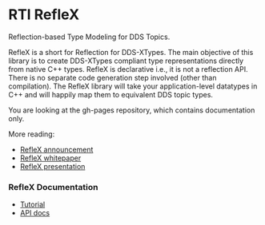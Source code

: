 RTI RefleX
====================

Reflection-based Type Modeling for DDS Topics.

RefleX is a short for Reflection for DDS-XTypes. The main objective of 
this library is to create DDS-XTypes compliant type representations 
directly from native C++ types. RefleX is declarative i.e., it is not 
a reflection API. There is no separate code generation step involved 
(other than compilation). The RefleX library will take your 
application-level datatypes in C++ and will happily map them 
to equivalent DDS topic types.

You are looking at the gh-pages repository, which contains 
documentation only.

More reading:
- [RefleX announcement](http://blogs.rti.com/2014/03/22/rti-reflex-reflection-based-type-modeling-for-dds-topics/)
- [RefleX whitepaper](http://community.rti.com/paper/c-template-library-data-centric-type-modeling-dds-xtypes) 
- [RefleX presentation](http://www.slideshare.net/SumantTambe/overloading-in-overdrive-a-generic-datacentric-library-for)

### RefleX Documentation
- [Tutorial](http://rticommunity.github.io/rticonnextdds-reflex)
- [API docs](http://rticommunity.github.io/rticonnextdds-reflex/docs/html/index.html)
